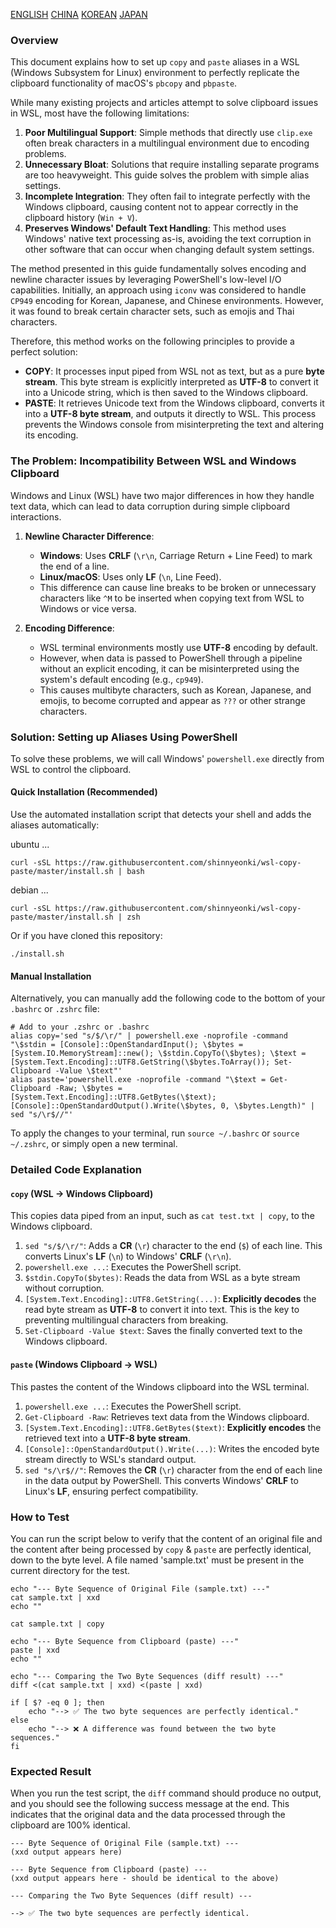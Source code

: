 [ENGLISH](README.md)
[CHINA](README-zh.md)
[KOREAN](README-ko.md)
[JAPAN](README-ja.md)

### Overview

This document explains how to set up `copy` and `paste` aliases in a WSL (Windows Subsystem for Linux) environment to perfectly replicate the clipboard functionality of macOS's `pbcopy` and `pbpaste`.

While many existing projects and articles attempt to solve clipboard issues in WSL, most have the following limitations:

1.  **Poor Multilingual Support**: Simple methods that directly use `clip.exe` often break characters in a multilingual environment due to encoding problems.
2.  **Unnecessary Bloat**: Solutions that require installing separate programs are too heavyweight. This guide solves the problem with simple alias settings.
3.  **Incomplete Integration**: They often fail to integrate perfectly with the Windows clipboard, causing content not to appear correctly in the clipboard history (`Win + V`).
4.  **Preserves Windows' Default Text Handling**: This method uses Windows' native text processing as-is, avoiding the text corruption in other software that can occur when changing default system settings.

The method presented in this guide fundamentally solves encoding and newline character issues by leveraging PowerShell's low-level I/O capabilities. Initially, an approach using `iconv` was considered to handle `CP949` encoding for Korean, Japanese, and Chinese environments. However, it was found to break certain character sets, such as emojis and Thai characters.

Therefore, this method works on the following principles to provide a perfect solution:

*   **COPY**: It processes input piped from WSL not as text, but as a pure **byte stream**. This byte stream is explicitly interpreted as **UTF-8** to convert it into a Unicode string, which is then saved to the Windows clipboard.
*   **PASTE**: It retrieves Unicode text from the Windows clipboard, converts it into a **UTF-8 byte stream**, and outputs it directly to WSL. This process prevents the Windows console from misinterpreting the text and altering its encoding.

### The Problem: Incompatibility Between WSL and Windows Clipboard

Windows and Linux (WSL) have two major differences in how they handle text data, which can lead to data corruption during simple clipboard interactions.

1.  **Newline Character Difference**:
    *   **Windows**: Uses **CRLF** (`\r\n`, Carriage Return + Line Feed) to mark the end of a line.
    *   **Linux/macOS**: Uses only **LF** (`\n`, Line Feed).
    *   This difference can cause line breaks to be broken or unnecessary characters like `^M` to be inserted when copying text from WSL to Windows or vice versa.

2.  **Encoding Difference**:
    *   WSL terminal environments mostly use **UTF-8** encoding by default.
    *   However, when data is passed to PowerShell through a pipeline without an explicit encoding, it can be misinterpreted using the system's default encoding (e.g., `cp949`).
    *   This causes multibyte characters, such as Korean, Japanese, and emojis, to become corrupted and appear as `???` or other strange characters.

### Solution: Setting up Aliases Using PowerShell

To solve these problems, we will call Windows' `powershell.exe` directly from WSL to control the clipboard.

#### Quick Installation (Recommended)

Use the automated installation script that detects your shell and adds the aliases automatically:

ubuntu ...
```shell
curl -sSL https://raw.githubusercontent.com/shinnyeonki/wsl-copy-paste/master/install.sh | bash
```

debian ...
```shell
curl -sSL https://raw.githubusercontent.com/shinnyeonki/wsl-copy-paste/master/install.sh | zsh
```


Or if you have cloned this repository:

```shell
./install.sh
```

#### Manual Installation

Alternatively, you can manually add the following code to the bottom of your `.bashrc` or `.zshrc` file:

```shell
# Add to your .zshrc or .bashrc
alias copy='sed "s/$/\r/" | powershell.exe -noprofile -command "\$stdin = [Console]::OpenStandardInput(); \$bytes = [System.IO.MemoryStream]::new(); \$stdin.CopyTo(\$bytes); \$text = [System.Text.Encoding]::UTF8.GetString(\$bytes.ToArray()); Set-Clipboard -Value \$text"'
alias paste='powershell.exe -noprofile -command "\$text = Get-Clipboard -Raw; \$bytes = [System.Text.Encoding]::UTF8.GetBytes(\$text); [Console]::OpenStandardOutput().Write(\$bytes, 0, \$bytes.Length)" | sed "s/\r$//"'
```

To apply the changes to your terminal, run `source ~/.bashrc` or `source ~/.zshrc`, or simply open a new terminal.

### Detailed Code Explanation

#### `copy` (WSL -> Windows Clipboard)

This copies data piped from an input, such as `cat test.txt | copy`, to the Windows clipboard.

1.  `sed "s/$/\r/"`: Adds a **CR** (`\r`) character to the end (`$`) of each line. This converts Linux's **LF** (`\n`) to Windows' **CRLF** (`\r\n`).
2.  `powershell.exe ...`: Executes the PowerShell script.
3.  `$stdin.CopyTo($bytes)`: Reads the data from WSL as a byte stream without corruption.
4.  `[System.Text.Encoding]::UTF8.GetString(...)`: **Explicitly decodes** the read byte stream as **UTF-8** to convert it into text. This is the key to preventing multilingual characters from breaking.
5.  `Set-Clipboard -Value $text`: Saves the finally converted text to the Windows clipboard.

#### `paste` (Windows Clipboard -> WSL)

This pastes the content of the Windows clipboard into the WSL terminal.

1.  `powershell.exe ...`: Executes the PowerShell script.
2.  `Get-Clipboard -Raw`: Retrieves text data from the Windows clipboard.
3.  `[System.Text.Encoding]::UTF8.GetBytes($text)`: **Explicitly encodes** the retrieved text into a **UTF-8 byte stream**.
4.  `[Console]::OpenStandardOutput().Write(...)`: Writes the encoded byte stream directly to WSL's standard output.
5.  `sed "s/\r$//"`: Removes the **CR** (`\r`) character from the end of each line in the data output by PowerShell. This converts Windows' **CRLF** to Linux's **LF**, ensuring perfect compatibility.

### How to Test

You can run the script below to verify that the content of an original file and the content after being processed by `copy` & `paste` are perfectly identical, down to the byte level.
A file named 'sample.txt' must be present in the current directory for the test.

```shell
echo "--- Byte Sequence of Original File (sample.txt) ---"
cat sample.txt | xxd
echo ""

cat sample.txt | copy

echo "--- Byte Sequence from Clipboard (paste) ---"
paste | xxd
echo ""

echo "--- Comparing the Two Byte Sequences (diff result) ---"
diff <(cat sample.txt | xxd) <(paste | xxd)

if [ $? -eq 0 ]; then
    echo "--> ✅ The two byte sequences are perfectly identical."
else
    echo "--> ❌ A difference was found between the two byte sequences."
fi
```

### Expected Result

When you run the test script, the `diff` command should produce no output, and you should see the following success message at the end. This indicates that the original data and the data processed through the clipboard are 100% identical.

```
--- Byte Sequence of Original File (sample.txt) ---
(xxd output appears here)

--- Byte Sequence from Clipboard (paste) ---
(xxd output appears here - should be identical to the above)

--- Comparing the Two Byte Sequences (diff result) ---

--> ✅ The two byte sequences are perfectly identical.
```